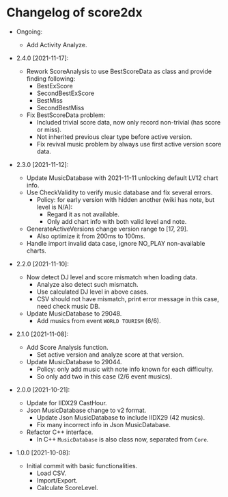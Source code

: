 # Changelog of score2dx

* Ongoing:
    * Add Activity Analyze.

* 2.4.0 [2021-11-17]:
    * Rework ScoreAnalysis to use BestScoreData as class and provide finding following:
        * BestExScore
        * SecondBestExScore
        * BestMiss
        * SecondBestMiss
    * Fix BestScoreData problem:
        * Included trivial score data, now only record non-trivial (has score or miss).
        * Not inherited previous clear type before active version.
        * Fix revival music problem by always use first active version score data.

* 2.3.0 [2021-11-12]:
    * Update MusicDatabase with 2021-11-11 unlocking default LV12 chart info.
    * Use CheckValidity to verify music database and fix several errors.
        * Policy: for early version with hidden another (wiki has note, but level is N/A):
            * Regard it as not available.
            * Only add chart info with both valid level and note.
    * GenerateActiveVersions change version range to [17, 29].
        * Also optimize it from 200ms to 100ms.
    * Handle import invalid data case, ignore NO_PLAY non-available charts.

* 2.2.0 [2021-11-10]:
    * Now detect DJ level and score mismatch when loading data.
        * Analyze also detect such mismatch.
        * Use calculated DJ level in above cases.
        * CSV should not have mismatch, print error message in this case, need check music DB.
    * Update MusicDatabase to 29048.
        * Add musics from event `WORLD TOURISM` (6/6).

* 2.1.0 [2021-11-08]:
    * Add Score Analysis function.
        * Set active version and analyze score at that version.
    * Update MusicDatabase to 29044.
        * Policy: only add music with note info known for each difficulty.
        * So only add two in this case (2/6 event musics).

* 2.0.0 [2021-10-21]:
    * Update for IIDX29 CastHour.
    * Json MusicDatabase change to v2 format.
        * Update Json MusicDatabase to include IIDX29 (42 musics).
        * Fix many incorrect info in Json MusicDatabase.
    * Refactor C++ interface.
        * In C++ `MusicDatabase` is also class now, separated from `Core`.

* 1.0.0 [2021-10-08]:
    * Initial commit with basic functionalities.
        * Load CSV.
        * Import/Export.
        * Calculate ScoreLevel.
